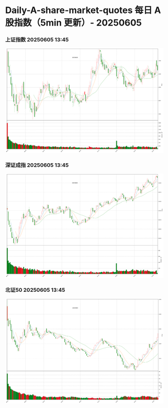 
# Daily-A-share-market-quotes 每日 A 股指数（5min 更新）- 20250605

### 上证指数 20250605 13:45
![](./fig/2025/6/20250605-sh000001.png)

### 深证成指 20250605 13:45
![](./fig/2025/6/20250605-sz399001.png)

### 北证50 20250605 13:45
![](./fig/2025/6/20250605-bj899050.png)
